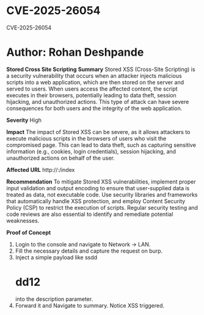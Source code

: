 # CVE-2025-26054
CVE-2025-26054

# Author: Rohan Deshpande

**Stored Cross Site Scripting**
**Summary** Stored XSS (Cross-Site Scripting) is a security vulnerability that 
occurs when an attacker injects malicious scripts into a web 
application, which are then stored on the server and served to users. 
When users access the affected content, the script executes in their 
browsers, potentially leading to data theft, session hijacking, and 
unauthorized actions. This type of attack can have severe 
consequences for both users and the integrity of the web application.

**Severity** High

**Impact** The impact of Stored XSS can be severe, as it allows attackers to 
execute malicious scripts in the browsers of users who visit the 
compromised page. This can lead to data theft, such as capturing 
sensitive information (e.g., cookies, login credentials), session 
hijacking, and unauthorized actions on behalf of the user. 

**Affected URL** http://<ip>:<port>/index 

**Recommendation** To mitigate Stored XSS vulnerabilities, implement proper input 
validation and output encoding to ensure that user-supplied data is 
treated as data, not executable code. Use security libraries and 
frameworks that automatically handle XSS protection, and employ 
Content Security Policy (CSP) to restrict the execution of scripts. 
Regular security testing and code reviews are also essential to 
identify and remediate potential weaknesses. 

**Proof of Concept**
1. Login to the console and navigate to Network → LAN.
2. Fill the necessary details and capture the request on burp.
3. Inject a simple payload like ssdd<h1>dd12<script>alert(1)</script></h1>
into the description parameter.
4. Forward it and Navigate to summary. Notice XSS triggered.
